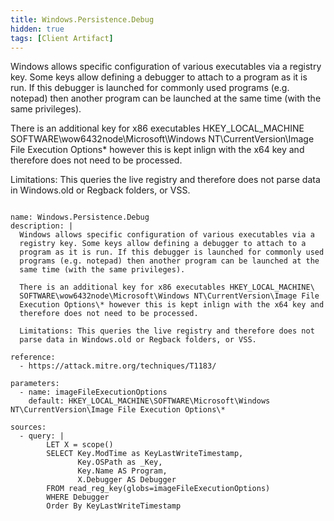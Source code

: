 ```yaml
---
title: Windows.Persistence.Debug
hidden: true
tags: [Client Artifact]
---
```


Windows allows specific configuration of various executables via a
registry key. Some keys allow defining a debugger to attach to a
program as it is run. If this debugger is launched for commonly used
programs (e.g. notepad) then another program can be launched at the
same time (with the same privileges).

There is an additional key for x86 executables HKEY_LOCAL_MACHINE\
SOFTWARE\wow6432node\Microsoft\Windows NT\CurrentVersion\Image File
Execution Options\* however this is kept inlign with the x64 key and
therefore does not need to be processed.

Limitations: This queries the live registry and therefore does not
parse data in Windows.old or Regback folders, or VSS.


<pre><code class="language-yaml">
name: Windows.Persistence.Debug
description: |
  Windows allows specific configuration of various executables via a
  registry key. Some keys allow defining a debugger to attach to a
  program as it is run. If this debugger is launched for commonly used
  programs (e.g. notepad) then another program can be launched at the
  same time (with the same privileges).

  There is an additional key for x86 executables HKEY_LOCAL_MACHINE\
  SOFTWARE\wow6432node\Microsoft\Windows NT\CurrentVersion\Image File
  Execution Options\* however this is kept inlign with the x64 key and
  therefore does not need to be processed.

  Limitations: This queries the live registry and therefore does not
  parse data in Windows.old or Regback folders, or VSS.

reference:
  - https://attack.mitre.org/techniques/T1183/

parameters:
  - name: imageFileExecutionOptions
    default: HKEY_LOCAL_MACHINE\SOFTWARE\Microsoft\Windows NT\CurrentVersion\Image File Execution Options\*

sources:
  - query: |
        LET X = scope()
        SELECT Key.ModTime as KeyLastWriteTimestamp,
               Key.OSPath as _Key,
               Key.Name AS Program,
               X.Debugger AS Debugger
        FROM read_reg_key(globs=imageFileExecutionOptions)
        WHERE Debugger
        Order By KeyLastWriteTimestamp

</code></pre>

